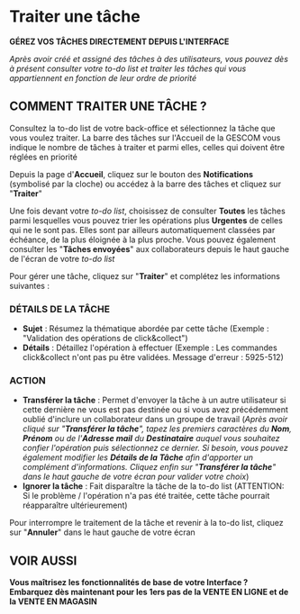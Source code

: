 # Traiter une tâche

**GÉREZ VOS TÂCHES DIRECTEMENT DEPUIS L'INTERFACE**

_Après avoir créé et assigné des tâches à des utilisateurs, vous pouvez dès à présent consulter votre to-do list et traiter les tâches qui vous appartiennent en fonction de leur ordre de priorité_

## COMMENT TRAITER UNE TÂCHE ?

Consultez la to-do list de votre back-office et sélectionnez la tâche que vous voulez traiter. La barre des tâches sur l'Accueil de la GESCOM vous indique le nombre de tâches à traiter et parmi elles, celles qui doivent être réglées en priorité

Depuis la page d'**Accueil**, cliquez sur le bouton des **Notifications** (symbolisé par la cloche) ou accédez à la barre des tâches et cliquez sur "**Traiter**" 

Une fois devant votre _to-do list_, choisissez de consulter **Toutes** les tâches parmi lesquelles vous pouvez trier les opérations plus **Urgentes** de celles qui ne le sont pas. Elles sont par ailleurs automatiquement classées par échéance, de la plus éloignée à la plus proche. Vous pouvez également consulter les "**Tâches envoyées**" aux collaborateurs depuis le haut gauche de l'écran de votre _to-do list_

Pour gérer une tâche, cliquez sur "**Traiter**" et complétez les informations suivantes : 

### DÉTAILS DE LA TÂCHE

*   **Sujet** : Résumez la thématique abordée par cette tâche (Exemple : "Validation des opérations de click&collect")
*   **Détails** : Détaillez l'opération à effectuer (Exemple : Les commandes click&collect n'ont pas pu être validées. Message d'erreur : 5925-512)

### ACTION

*   **Transférer la tâche** : Permet d'envoyer la tâche à un autre utilisateur si cette dernière ne vous est pas destinée ou si vous avez précédemment oublié d'inclure un collaborateur dans un groupe de travail (_Après avoir cliqué sur "**Transférer la tâche**", tapez les premiers caractères du **Nom**, **Prénom** ou de l'**Adresse mail** du **Destinataire** auquel vous souhaitez confier l'opération puis sélectionnez ce dernier. Si besoin, vous pouvez également modifier les **Détails de la Tâche** afin d'apporter un complément d'informations. Cliquez enfin sur "**Transférer la tâche**" dans le haut gauche de votre écran pour valider votre choix_)
*   **Ignorer la tâche** : Fait disparaître la tâche de la to-do list (ATTENTION: Si le problème / l'opération n'a pas été traitée, cette tâche pourrait réapparaître ultérieurement)

Pour interrompre le traitement de la tâche et revenir à la to-do list, cliquez sur "**Annuler**" dans le haut gauche de votre écran

## VOIR AUSSI

**Vous maîtrisez les fonctionnalités de base de votre Interface ? Embarquez dès maintenant pour les 1ers pas de la VENTE EN LIGNE et de la VENTE EN MAGASIN**